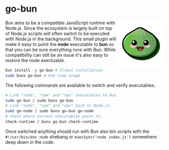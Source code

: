 # go-bun

<img align="right" src="https://github.com/tobua/go-bun/raw/main/logo.png" width="30%" alt="Bun/Node.js logo" />

Bun aims to be a compatible JavaScript runtime with Node.js. Since the ecosystem is largely built on top of Node.js scripts will often switch to be executed with Node.js in the background. This small plugin will make it easy to point the **node** executable to **bun** so that you can be sure everything runs with Bun. While compatibility can still be an issue it's also easy to restore the node exectuable.

```sh
bun install -g go-bun # Global installation
sudo bunx go-bun # One-time usage
```

The following commands are available to switch and verify executables.

```sh
# Link "node", "npm" and "npx" executables to Bun.
sudo go-bun / sudo bunx go-bun
# Link "node", "npm" and "npx" back to Node.js.
sudo go-node / sudo bunx go-bun go-node
# Check where current executables point to.
check-runtime / bunx go-bun check-runtime
```

Once switched anything should run with Bun also bin scripts with the `#!/usr/bin/env node` shebang or `execSync('node index.js')` somewhere deep down in the code.